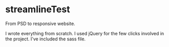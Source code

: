 # streamlineTest

From PSD to responsive website.

I wrote everything from scratch.
I used jQuery for the few clicks involved in the project.
I've included the sass file.


